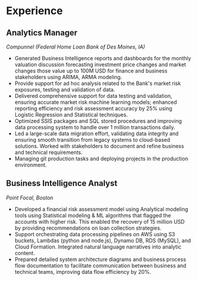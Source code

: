 # **Experience**

## **Analytics Manager**
*Compunnel (Federal Home Loan Bank of Des Moines, IA)*  

- Generated Business Intelligence reports and dashboards for the monthly valuation discussion forecasting investment price changes and market changes those value up to 100M USD for finance and business stakeholders using ARIMA, ARMA modeling.
- Provide support for ad hoc analysis related to the Bank's market risk exposures, testing and validation of data.
- Delivered comprehensive support for data testing and validation, ensuring accurate market risk machine learning models; enhanced reporting efficiency and risk assessment accuracy by 25% using Logistic Regression and Statistical techniques.
- Optimized SSIS packages and SQL stored procedures and improving data processing system to handle over 1 million transactions daily.
- Led a large-scale data migration effort, validating data integrity and ensuring smooth transition from legacy systems to cloud-based solutions. Worked with stakeholders to document and refine business and technical requirements.
- Managing git production tasks and deploying projects in the production environment. 


## **Business Intelligence Analyst**
*Point Focal, Boston*  

- Developed a financial risk assessment model using Analytical modeling tools using Statistical modeling & ML algorithms that flagged the accounts with higher risk. This enabled the recovery of 15 million USD by providing recommendations on loan collection strategies.
- Support orchestrating data processing pipelines on AWS using S3 buckets, Lambdas (python and node.js), Dynamo DB, RDS (MySQL), and Cloud Formation. Integrated natural language narratives into analytic content. 
- Prepared detailed system architecture diagrams and business process flow documentation to facilitate communication between business and technical teams, improving data flow efficiency by 20%.

